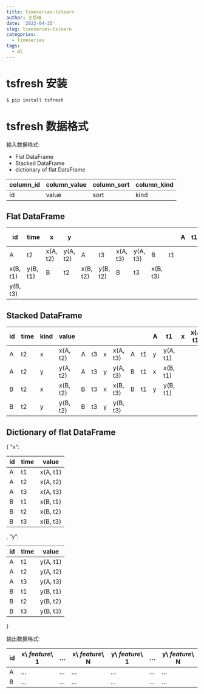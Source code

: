 ```yaml
---
title: timeseries-tslearn
author: 王哲峰
date: '2022-04-25'
slug: timeseries-tslearn
categories:
  - timeseries
tags:
  - ml
---
```



# tsfresh 安装

```bash
$ pip install tsfresh
```

# tsfresh 数据格式

输入数据格式: 

   -  Flat DataFrame
   -  Stacked DataFrame
   -  dictionary of flat DataFrame

| column_id | column_value | column_sort | column_kind |
|-----------|--------------|-------------|-------------|
| id        | value        | sort        | kind        |

## Flat DataFrame

| id       | time     | x        | y        |          |          |          |          |          |    | A  | t1  | x(A, t1) | y(A, t1) |
|----------|----------|----------|----------|----------|----------|----------|----------|----------|----|----|----|----|----|
| A        | t2       | x(A, t2) | y(A, t2) | A        | t3       | x(A, t3) | y(A, t3) | B        | t1 |    |     |          |          |
| x(B, t1) | y(B, t1) | B        | t2       | x(B, t2) | y(B, t2) | B        | t3       | x(B, t3) |    |    |     |          |          |
| y(B, t3) |          |          |          |          |          |          |          |          |    |    |     |          |          |

## Stacked DataFrame

| id | time | kind | value    |   |    |   |          |   |   | A | t1       | x | x(A, t1) |
|----|------|------|----------|---|----|---|----------|---|---|---|----------|---|----------|
| A  | t2   | x    | x(A, t2) | A | t3 | x | x(A, t3) | A |t1 |y  | y(A, t1) |   |          |
| A  | t2   | y    | y(A, t2) | A | t3 | y | y(A, t3) | B |t1 |x  | x(B, t1) |   |          |
| B  | t2   | x    | x(B, t2) | B | t3 | x | x(B, t3) | B |t1 |y  | y(B, t1) |   |          |
| B  | t2   | y    | y(B, t2) | B | t3 | y | y(B, t3) |   |   |   |          |   |          |

## Dictionary of flat DataFrame

{ "x”:

| id | time | value    |
|----|------|----------|
| A  | t1   | x(A, t1) |
| A  | t2   | x(A, t2) |
| A  | t3   | x(A, t3) |
| B  | t1   | x(B, t1) |
| B  | t2   | x(B, t2) |
| B  | t3   | x(B, t3) |

, "y”:

| id | time | value    |
|----|------|----------|
| A  | t1   | y(A, t1) |
| A  | t2   | y(A, t2) |
| A  | t3   | y(A, t3) |
| B  | t1   | y(B, t1) |
| B  | t2   | y(B, t2) |
| B  | t3   | y(B, t3) |

}

输出数据格式: 

| id | x\ *feature*\ 1 | … | x\ *feature*\ N | y\ *feature*\ 1 | … | y\ *feature*\ N |
|----|-----------------|---|-----------------|-----------------|---|-----------------|
| A  | …               | … | …               | …               | … | …               |
| B  | …               | … | …               | …               | … | …               |
